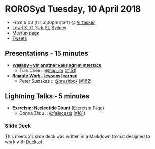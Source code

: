 # ROROSyd Tuesday, 10 April 2018

- From 6:00 (for 6:30pm start) @ [Airtasker][]
- [Level 3, 71 York St, Sydney][]
- [Meetup page][]
- [Tweets][]

## Presentations - 15 minutes

- **[Wallaby - yet another Rails admin interface][]**
  - Tian Chen :: [@tian_im][] ([#151][])
- **[Remote Work - lessons learned][]**
  - Peter Sumskas :: [@brushbox][] ([#162][])

## Lightning Talks - 5 minutes

- **[Exercism: Nucleotide Count][]** ([Exercism Page][])
  - Donna Zhou :: [@failscasts][] ([#161][])

### Slide Deck

This meetup's slide deck was written in a Markdown format designed to work with
[Deckset][].

[Wallaby - yet another Rails admin interface]: https://speakerdeck.com/tian_im/wallaby-a-very-rails-way-admin-interface
[@tian_im]: https://twitter.com/tian_im
[#151]: https://github.com/rails-oceania/roro/issues/151
[Remote Work - lessons learned]: https://www.slideshare.net/secret/6dHiTFjuoWbMag
[@brushbox]: https://twitter.com/brushbox
[#162]: https://github.com/rails-oceania/roro/issues/162
[Exercism: Nucleotide Count]: https://speakerdeck.com/dondonz/nucleotide-count-exercism-dot-io-discussion
[Exercism Page]: https://exercism.io/tracks/ruby/exercises/nucleotide-count
[@failscasts]: https://twitter.com/failscasts
[#161]: https://github.com/rails-oceania/roro/issues/161
[Airtasker]: https://www.airtasker.com/
[Level 3, 71 York St, Sydney]: https://goo.gl/maps/dADqL1QY5Hp
[Meetup page]: https://www.meetup.com/Ruby-On-Rails-Oceania-Sydney/events/nnvkcpyxgbnb/
[Tweets]: https://twitter.com/search?f=tweets&q=rorosyd%20since%3A2018-04-10%20until%3A2018-04-18&src=typd
[Deckset]: https://www.decksetapp.com/
